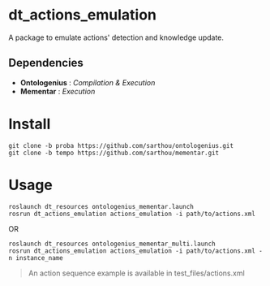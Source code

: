 # dt_actions_emulation

A package to emulate actions' detection and knowledge update.

## Dependencies

 - **Ontologenius** : *Compilation & Execution*
 - **Mementar**     : *Execution*

# Install

```
git clone -b proba https://github.com/sarthou/ontologenius.git
git clone -b tempo https://github.com/sarthou/mementar.git
```

# Usage

```
roslaunch dt_resources ontologenius_mementar.launch
rosrun dt_actions_emulation actions_emulation -i path/to/actions.xml
```

OR

```
roslaunch dt_resources ontologenius_mementar_multi.launch
rosrun dt_actions_emulation actions_emulation -i path/to/actions.xml -n instance_name
```

> An action sequence example is available in test_files/actions.xml
